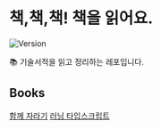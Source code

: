 # 책,책,책! 책을 읽어요.
![Version](https://img.shields.io/badge/version-2023.12.17-blue.svg)

📚 기술서적을 읽고 정리하는 레포입니다.

## Books
[함께 자라기](./함께_자라기/README.md)
[러닝 타입스크립트](./러닝_타입스크립트/README.md)

